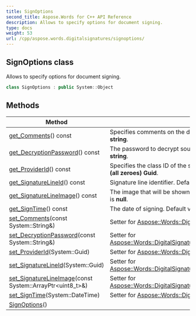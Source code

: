 ```yaml
---
title: SignOptions
second_title: Aspose.Words for C++ API Reference
description: Allows to specify options for document signing.
type: docs
weight: 53
url: /cpp/aspose.words.digitalsignatures/signoptions/
---
```

## SignOptions class


Allows to specify options for document signing.

```cpp
class SignOptions : public System::Object
```

## Methods

| Method | Description |
| --- | --- |
| [get_Comments](./get_comments/)() const | Specifies comments on the digital signature. Default value is **empty string**. |
| [get_DecryptionPassword](./get_decryptionpassword/)() const | The password to decrypt source document. Default value is **empty string**. |
| [get_ProviderId](./get_providerid/)() const | Specifies the class ID of the signature provider. Default value is **Empty (all zeroes) Guid**. |
| [get_SignatureLineId](./get_signaturelineid/)() const | Signature line identifier. Default value is **Empty (all zeroes) Guid**. |
| [get_SignatureLineImage](./get_signaturelineimage/)() const | The image that will be shown in associated [SignatureLine](../../aspose.words.drawing/signatureline/). Default value is **null**. |
| [get_SignTime](./get_signtime/)() const | The date of signing. Default value is **current time** (**Now**). |
| [set_Comments](./set_comments/)(const System::String\&) | Setter for [Aspose::Words::DigitalSignatures::SignOptions::get_Comments](./get_comments/). |
| [set_DecryptionPassword](./set_decryptionpassword/)(const System::String\&) | Setter for [Aspose::Words::DigitalSignatures::SignOptions::get_DecryptionPassword](./get_decryptionpassword/). |
| [set_ProviderId](./set_providerid/)(System::Guid) | Setter for [Aspose::Words::DigitalSignatures::SignOptions::get_ProviderId](./get_providerid/). |
| [set_SignatureLineId](./set_signaturelineid/)(System::Guid) | Setter for [Aspose::Words::DigitalSignatures::SignOptions::get_SignatureLineId](./get_signaturelineid/). |
| [set_SignatureLineImage](./set_signaturelineimage/)(const System::ArrayPtr\<uint8_t\>\&) | Setter for [Aspose::Words::DigitalSignatures::SignOptions::get_SignatureLineImage](./get_signaturelineimage/). |
| [set_SignTime](./set_signtime/)(System::DateTime) | Setter for [Aspose::Words::DigitalSignatures::SignOptions::get_SignTime](./get_signtime/). |
| [SignOptions](./signoptions/)() |  |
